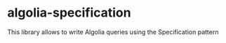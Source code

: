# algolia-specification
This library allows to write Algolia queries using the Specification pattern
